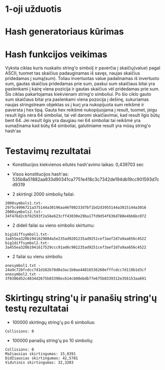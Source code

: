 # 1-oji užduotis

# Hash generatoriaus kūrimas

# Hash funkcijos veikimas

Vyksta ciklas kuris nuskaito string'o simbolį ir paverčia į skaičių(value) pagal ASCII, tuomet tas skaičius padauginamas iš savęs, naujas skaičius pridedamas į sumą(sum). Toliau invertuotas value padalinamas iš invertuoto sum, gautas skaičius pridedamas prie sum, paskui sum skaičiaus bitai yra paslenkami į kairę viena pozicija ir gautas skaičius  vėl pridedamas prie sum. Šis ciklas pakartojamas kiekvienam string'o simboliui. Po šio ciklo gauto sum skaičiaus bitai yra paslenkami viena pozocija į dešinę, sukuriamas naujas stringstream objektas ss į kurį yra nukopijuota sum reikšmė ir paversta į hex tipą. Gauta hex reikšmė nukopijuojama į result, tuomet, jeigu result ilgis nėra 64 simboliai, tai vėl daromi skaičiavimai, kad result ilgis būtų bent 64. Jei result ilgis yra daugiau nei 64 simboliai tai reikšmė yra sumažinama kad būtų 64 simboliai, galutiniame result yra mūsų string'o hash'as 

# Testavimų rezultatai

- Konstitucijos kiekvienos eilutės hash'avimo laikas: 0,439703 sec
- Visos konstitucijos hash'as: 535b8a51882aa833d90341ca7751e418c3c7342de194db19cc901593d7cd9319

- 2 skirtingi 2000 simbolių failai:
```
2000symbols1.txt- 2975c4996721a375144a30196aa46f00233d7bf1bd2d3955144a3015144a3016
2000symbols2.txt- 34f476d2cbf82593f2a56e623cff43030e29ba17fd9d54f636d780e4bb6bc072
```
- 2 dideli failai su vieno simbolio skirtumu:
```
big1diffsymbol1.txt- 3a455ea320b1941629884a5e235ad9201235ad9251cef3aef2d7a9aa656c4522
big1diffsymbol2.txt- 3a455ea320b1941617529ccc91ad6c901235ad9251cef3aef2d7a9aa656c4522
```
- 2 failai su vienu simboliu
```
onesymbol1.txt - 24a9c728fcdcc7d1d102b78d0a3ac1b0ae44816536260efffcdcc7d119b1d3cf
onesymbol2.txt - 3f0386d52c4834d2675b83398ec614cb08ebdb77e675b8339312e356153aa691
```

# Skirtingų string'ų ir panašių string'ų testų rezultatai

- 100000 skirtingų string'ų po 6 simbolius:
```
Collisions: 0
```
- 100000 panašių string'ų po 10 simbolių:
```
Collisions: 0
Mažiausias skirtingumas: 15,0391
Didžiausias skirtingumas: 42,5781
Vidutinis skirtingumas: 32,3203
```

